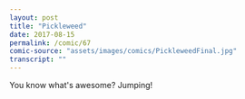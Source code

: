 ```yaml
---
layout: post
title: "Pickleweed"
date: 2017-08-15
permalink: /comic/67
comic-source: "assets/images/comics/PickleweedFinal.jpg"
transcript: ""
---
```


You know what's awesome? Jumping!

